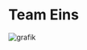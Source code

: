 # Team Eins
![grafik](https://user-images.githubusercontent.com/47574921/197330635-b06a535a-6d7c-4102-be94-82c804097c8d.png)

